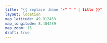 ```yaml
---
title: "{{ replace .Name "-" " " | title }}"
layout: location
map_latitude: 49.012463
map_longitude: 8.404289
map_zoom: 15
draft: true
---
```

